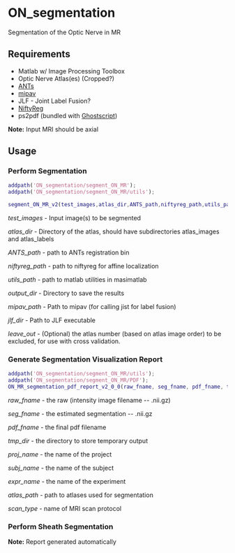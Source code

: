 # ON\_segmentation
Segmentation of the Optic Nerve in MR

## Requirements
* Matlab w/ Image Processing Toolbox
* Optic Nerve Atlas(es) (Cropped?)
* [ANTs](http://stnava.github.io/ANTs/)
* [mipav](https://mipav.cit.nih.gov/)
* JLF - Joint Label Fusion?
* [NiftyReg](http://cmictig.cs.ucl.ac.uk/wiki/index.php/NiftyReg)
* ps2pdf (bundled with [Ghostscript](https://www.ghostscript.com))

**Note:** Input MRI should be axial

## Usage
### Perform Segmentation
```matlab
addpath('ON_segmentation/segment_ON_MR');
addpath('ON_segmentation/segment_ON_MR/utils');

segment_ON_MR_v2(test_images,atlas_dir,ANTS_path,niftyreg_path,utils_path,output_dir,mipav_path,jlf_dir,leave_out)
```
*test_images* - Input image(s) to be segmented

*atlas_dir* - Directory of the atlas, should have subdirectories atlas_images and atlas_labels

*ANTS_path* - path to ANTs registration bin

*niftyreg_path* - path to niftyreg for affine localization

*utils_path* - path to matlab utilities in masimatlab

*output_dir* - Directory to save the results

*mipav_path* - Path to mipav (for calling jist for label fusion)

*jlf_dir* - Path to JLF executable

*leave_out* - (Optional) the atlas number (based on atlas image order) to be excluded, for use with cross validation.

### Generate Segmentation Visualization Report
```matlab
addpath('ON_segmentation/segment_ON_MR/utils');
addpath('ON_segmentation/segment_ON_MR/PDF');
ON_MR_segmentation_pdf_report_v2_0_0(raw_fname, seg_fname, pdf_fname, tmp_dir, proj_name, subj_name, expr_name, atlas_path, scan_type)
```
*raw_fname* - the raw (intensity image filename -- .nii.gz)

*seg_fname* - the estimated segmentation -- .nii.gz

*pdf_fname* - the final pdf filename

*tmp_dir* - the directory to store temporary output

*proj_name* - the name of the project

*subj_name* - the name of the subject

*expr_name* - the name of the experiment

*atlas_path* - path to atlases used for segmentation

*scan_type* - name of MRI scan protocol

### Perform Sheath Segmentation 
**Note:** Report generated automatically
